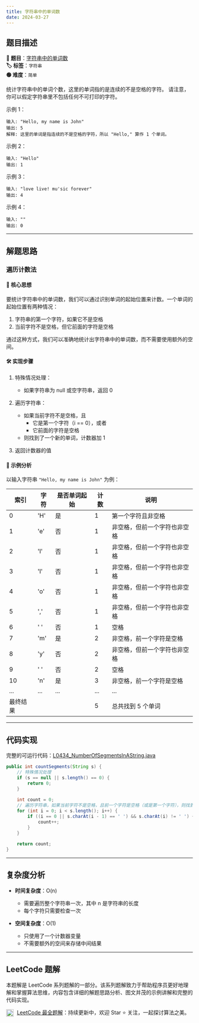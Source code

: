 ```yaml
---
title: 字符串中的单词数
date: 2024-03-27
---
```


## 题目描述

**🔗 题目**：[字符串中的单词数](https://leetcode.cn/problems/number-of-segments-in-a-string/description/)  
**🏷️ 标签**：`字符串`  
**🟢 难度**：`简单`  

统计字符串中的单词个数，这里的单词指的是连续的不是空格的字符。
请注意，你可以假定字符串里不包括任何不可打印的字符。

示例 1：
```
输入: "Hello, my name is John"
输出: 5
解释: 这里的单词是指连续的不是空格的字符，所以 "Hello," 算作 1 个单词。
```

示例 2：
```
输入: "Hello"
输出: 1
```

示例 3：
```
输入: "love live! mu'sic forever"
输出: 4
```

示例 4：
```
输入: ""
输出: 0
```

---

## 解题思路

### 遍历计数法

#### 📝 核心思想
要统计字符串中的单词数，我们可以通过识别单词的起始位置来计数。一个单词的起始位置有两种情况：
1. 字符串的第一个字符，如果它不是空格
2. 当前字符不是空格，但它前面的字符是空格

通过这种方式，我们可以准确地统计出字符串中的单词数，而不需要使用额外的空间。

#### 🛠️ 实现步骤
1. 特殊情况处理：
   - 如果字符串为 null 或空字符串，返回 0

2. 遍历字符串：
   - 如果当前字符不是空格，且
     - 它是第一个字符（i == 0），或者
     - 它前面的字符是空格
   - 则找到了一个新的单词，计数器加 1

3. 返回计数器的值

#### 🧩 示例分析
以输入字符串 `"Hello, my name is John"` 为例：

| 索引 | 字符 | 是否单词起始 | 计数 | 说明 |
|-----|------|------------|------|------|
| 0 | 'H' | 是 | 1 | 第一个字符且非空格 |
| 1 | 'e' | 否 | 1 | 非空格，但前一个字符也非空格 |
| 2 | 'l' | 否 | 1 | 非空格，但前一个字符也非空格 |
| 3 | 'l' | 否 | 1 | 非空格，但前一个字符也非空格 |
| 4 | 'o' | 否 | 1 | 非空格，但前一个字符也非空格 |
| 5 | ',' | 否 | 1 | 非空格，但前一个字符也非空格 |
| 6 | ' ' | 否 | 1 | 空格 |
| 7 | 'm' | 是 | 2 | 非空格，前一个字符是空格 |
| 8 | 'y' | 否 | 2 | 非空格，但前一个字符也非空格 |
| 9 | ' ' | 否 | 2 | 空格 |
| 10 | 'n' | 是 | 3 | 非空格，前一个字符是空格 |
| ... | ... | ... | ... | ... |
| 最终结果 | | | 5 | 总共找到 5 个单词 |

---

## 代码实现

完整的可运行代码：[L0434_NumberOfSegmentsInAString.java](../src/main/java/L0434_NumberOfSegmentsInAString.java)

```java
public int countSegments(String s) {
    // 特殊情况处理
    if (s == null || s.length() == 0) {
        return 0;
    }
    
    int count = 0;
    // 遍历字符串，如果当前字符不是空格，且前一个字符是空格（或是第一个字符），则找到一个新的单词
    for (int i = 0; i < s.length(); i++) {
        if ((i == 0 || s.charAt(i - 1) == ' ') && s.charAt(i) != ' ') {
            count++;
        }
    }
    
    return count;
}
```

---

## 复杂度分析

- **时间复杂度**：O(n)
  - 需要遍历整个字符串一次，其中 n 是字符串的长度
  - 每个字符只需要检查一次

- **空间复杂度**：O(1)
  - 只使用了一个计数器变量
  - 不需要额外的空间来存储中间结果

---

## LeetCode 题解

本题解是 LeetCode 系列题解的一部分。该系列题解致力于帮助程序员更好地理解和掌握算法思维，内容包含详细的解题思路分析、图文并茂的示例讲解和完整的代码实现。

<img src="https://github.githubassets.com/images/modules/logos_page/GitHub-Mark.png" alt="GitHub" width="20" style="vertical-align: middle; margin-right: 5px"> [LeetCode 最全题解](https://github.com/LjyYano/LeetCode)：持续更新中，欢迎 Star ⭐️ 关注，一起探讨算法之美。 